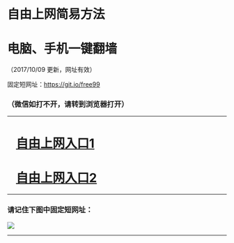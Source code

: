 ﻿# 自由上网简易方法

# 电脑、手机一键翻墙

（2017/10/09 更新，网址有效）

固定短网址：https://git.io/free99

### （微信如打不开，请转到浏览器打开）


***





# &nbsp;&nbsp; <a href="http://ft298227330.fwq-tz-1001.info/fwqtz01.html?t=10090013713 " target="_blank">自由上网入口1</a>
# &nbsp;&nbsp; <a href="http://ft201962955.fwq-tz-1002.info/fwqtz02.html?t=10090013557 " target="_blank">自由上网入口2</a>
***

### 请记住下图中固定短网址：

<img src="https://s3-us-west-2.amazonaws.com/fwq-1001/yjfq-20170905okok.png" /> 


***

